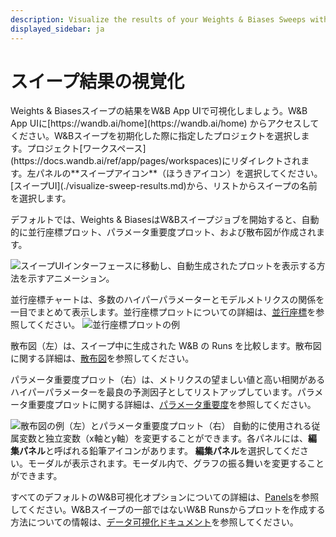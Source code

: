 ```yaml
---
description: Visualize the results of your Weights & Biases Sweeps with the W&B App UI.
displayed_sidebar: ja
---
```


# スイープ結果の視覚化

<head>
  <title>W&Bスイープの結果を視覚化する</title>
</head>
Weights & Biasesスイープの結果をW&B App UIで可視化しましょう。W&B App UIに[https://wandb.ai/home](https://wandb.ai/home) からアクセスしてください。W&Bスイープを初期化した際に指定したプロジェクトを選択します。プロジェクト[ワークスペース](https://docs.wandb.ai/ref/app/pages/workspaces)にリダイレクトされます。左パネルの**スイープアイコン**（ほうきアイコン）を選択してください。[スイープUI](./visualize-sweep-results.md)から、リストからスイープの名前を選択します。

デフォルトでは、Weights & BiasesはW&Bスイープジョブを開始すると、自動的に並行座標プロット、パラメータ重要度プロット、および散布図が作成されます。

![スイープUIインターフェースに移動し、自動生成されたプロットを表示する方法を示すアニメーション。](/images/sweeps/navigation_sweeps_ui.gif)

並行座標チャートは、多数のハイパーパラメーターとモデルメトリクスの関係を一目でまとめて表示します。並行座標プロットについての詳細は、[並行座標](../app/features/panels/parallel-coordinates)を参照してください。
![並行座標プロットの例](/images/sweeps/example_parallel_coordiantes_plot.png)

散布図（左）は、スイープ中に生成された W&B の Runs を比較します。散布図に関する詳細は、[散布図](../app/features/panels/scatter-plot.md)を参照してください。

パラメータ重要度プロット（右）は、メトリクスの望ましい値と高い相関があるハイパーパラメーターを最良の予測因子としてリストアップしています。パラメータ重要度プロットに関する詳細は、[パラメータ重要度](../app/features/panels/parameter-importance.md)を参照してください。

![散布図の例（左）とパラメータ重要度プロット（右）](/images/sweeps/scatter_and_parameter_importance.png)
自動的に使用される従属変数と独立変数（x軸とy軸）を変更することができます。各パネルには、**編集パネル**と呼ばれる鉛筆アイコンがあります。 **編集パネル**を選択してください。モーダルが表示されます。モーダル内で、グラフの振る舞いを変更することができます。

すべてのデフォルトのW&B可視化オプションについての詳細は、[Panels](../app/features/panels/intro.md)を参照してください。W&Bスイープの一部ではないW&B Runsからプロットを作成する方法についての情報は、[データ可視化ドキュメント](https://docs.wandb.ai/guides/data-vis)を参照してください。
